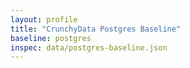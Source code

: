 ```yaml
---
layout: profile
title: "CrunchyData Postgres Baseline"
baseline: postgres
inspec: data/postgres-baseline.json
---
```

